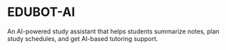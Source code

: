 # EDUBOT-AI
An AI-powered study assistant that helps students summarize notes, plan study schedules, and get AI-based tutoring support.
